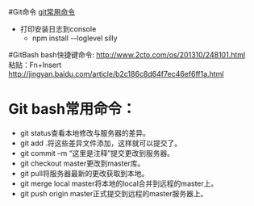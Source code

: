 #Git命令
[git常用命令](http://blog.csdn.net/dengsilinming/article/details/8000622)
* 打印安装日志到console
  - npm install --loglevel silly  

#GitBash
bash快捷键命令: http://www.2cto.com/os/201310/248101.html  
粘贴：Fn+Insert   http://jingyan.baidu.com/article/b2c186c8d64f7ec46ef6ff1a.html   

# Git bash常用命令：  
* git status查看本地修改与服务器的差异。 
* git add .将这些差异文件添加，这样就可以提交了。  
* git commit –m “这里是注释”提交更改到服务器。  
* git checkout master更改到master库。  
* git pull将服务器最新的更改获取到本地。  
* git merge local master将本地的local合并到远程的master上。  
* git push origin master正式提交到远程的master服务器上。  
